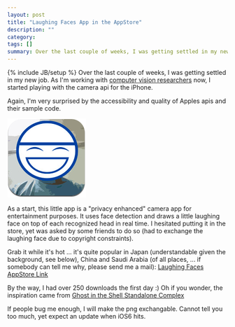 ```yaml
---
layout: post
title: "Laughing Faces App in the AppStore"
description: ""
category: 
tags: []
summary: Over the last couple of weeks, I was getting settled in my new job.
---
```

{% include JB/setup %}
Over the last couple of weeks, I was getting settled in my new job.
As I'm working with [computer vision researchers](http://imlab.jp) now,
I started playing with the camera api for the iPhone.

Again, I'm very surprised by the accessibility and quality of Apples
apis and their sample code.

![Laughing Face](/imgs/laughing.png)

As a start, this little app is a "privacy enhanced" camera 
app for entertainment purposes. 
It uses face detection and draws a little 
laughing face on top of each recognized head in real time.
I hesitated putting it in the store, yet was asked by some friends to
do so (had to exchange the laughing face due to copyright constraints).

Grab it while it's hot ... it's quite popular in Japan (understandable 
given the background, see below), China and Saudi Arabia (of all places, ... if
somebody can tell me why, please send me a mail):
[Laughing Faces AppStore Link](http://itunes.apple.com/us/app/laughing-faces/id551656355?mt=8)

By the way, I had over 250 downloads the first day :)
Oh if you wonder, the inspiration came from 
[Ghost in the Shell Standalone Complex](http://en.wikipedia.org/wiki/Laughing_Man_(Ghost_in_the_Shell))

If people bug me enough, I will make the png exchangable.
Cannot tell you too much, yet expect an update when iOS6 hits.

